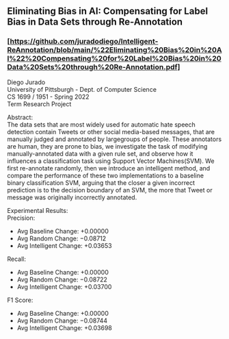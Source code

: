 ## Eliminating Bias in AI: Compensating for Label Bias in Data Sets through Re-Annotation
### [https://github.com/juradodiego/Intelligent-ReAnnotation/blob/main/%22Eliminating%20Bias%20in%20AI%22%20Compensating%20for%20Label%20Bias%20in%20Data%20Sets%20through%20Re-Annotation.pdf] <br/>

Diego Jurado<br/>
University of Pittsburgh - Dept. of Computer Science<br/>
CS 1699 / 1951 - Spring 2022<br/>
Term Research Project<br/>

Abstract: <br/> The data sets that are most widely used for automatic hate speech detection contain Tweets or other social media-based messages, that are manually judged and annotated by largegroups of people. These annotators are human, they are prone to bias, we investigate the task of modifying manually-annotated data with a given rule set, and observe how it influences a classification task using Support Vector Machines(SVM). We first re-annotate randomly, then we introduce an intelligent method, and compare the performance of these two implementations to a baseline binary classification SVM, arguing that the closer a given incorrect prediction is to the decision boundary of an SVM, the more that Tweet or message was originally incorrectly annotated.

Experimental Results:<br/>
Precision:
- Avg Baseline Change:    +0.00000
- Avg Random Change:      −0.08712
- Avg Intelligent Change: +0.03653

Recall:
- Avg Baseline Change:    +0.00000
- Avg Random Change:      −0.08722
- Avg Intelligent Change: +0.03700

F1 Score:
- Avg Baseline Change:    +0.00000
- Avg Random Change:      −0.08744
- Avg Intelligent Change: +0.03698

